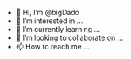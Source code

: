 - 👋 Hi, I’m @bigDado
- 👀 I’m interested in ...
- 🌱 I’m currently learning ...
- 💞️ I’m looking to collaborate on ...
- 📫 How to reach me ...

<!---
bigDado/bigDado is a ✨ special ✨ repository because its `README.md` (this file) appears on your GitHub profile.
You can click the Preview link to take a look at your changes.
--->
